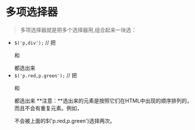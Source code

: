 # 多项选择器

> 多项选择器就是把多个选择器用,组合起来一块选：

* `$('p,div');` // 把<p>和<div>都选出来
* `$('p.red,p.green');` // 把<p class="red">和<p class="green">都选出来
**注意：**选出来的元素是按照它们在HTML中出现的顺序排列的，而且不会有重复元素。例如，<p class="red green">不会被上面的$('p.red,p.green')选择两次。